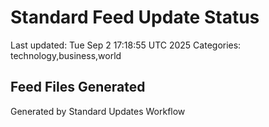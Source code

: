 # Standard Feed Update Status
Last updated: Tue Sep  2 17:18:55 UTC 2025
Categories: technology,business,world

## Feed Files Generated

Generated by Standard Updates Workflow
